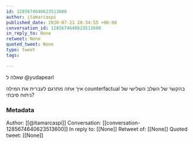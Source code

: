 ```yaml
---
id: 1285674640623513600
author: itamarcaspi
published_date: 2020-07-21 20:34:55 +00:00
conversation_id: 1285674640623513600
in_reply_to: None
retweet: None
quoted_tweet: None
type: tweet
tags:

---
```


שאלה ל @yudapearl 

איך אתה מתרגם לעברית את המילה counterfactual בהקשר של השלב השלישי של ניתוח סיבתי?

### Metadata

Author: [[@itamarcaspi]]
Conversation: [[conversation-1285674640623513600]]
In reply to: [[None]]
Retweet of: [[None]]
Quoted tweet: [[None]]
